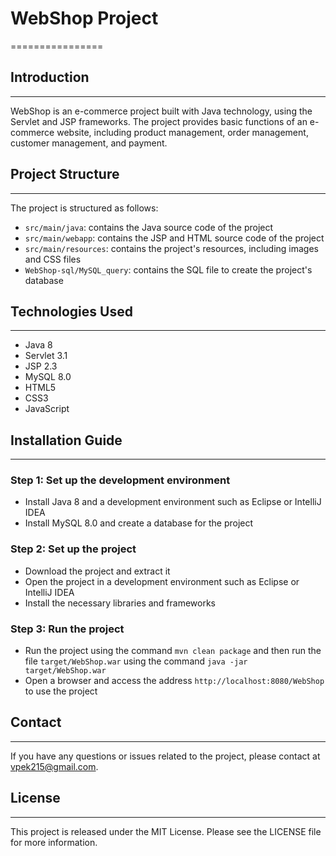 # WebShop Project
================

## Introduction
------------

WebShop is an e-commerce project built with Java technology, using the Servlet and JSP frameworks. The project provides basic functions of an e-commerce website, including product management, order management, customer management, and payment.

## Project Structure
-----------------

The project is structured as follows:

* `src/main/java`: contains the Java source code of the project
* `src/main/webapp`: contains the JSP and HTML source code of the project
* `src/main/resources`: contains the project's resources, including images and CSS files
* `WebShop-sql/MySQL_query`: contains the SQL file to create the project's database

## Technologies Used
-------------------

* Java 8
* Servlet 3.1
* JSP 2.3
* MySQL 8.0
* HTML5
* CSS3
* JavaScript

## Installation Guide
--------------------

### Step 1: Set up the development environment

* Install Java 8 and a development environment such as Eclipse or IntelliJ IDEA
* Install MySQL 8.0 and create a database for the project

### Step 2: Set up the project

* Download the project and extract it
* Open the project in a development environment such as Eclipse or IntelliJ IDEA
* Install the necessary libraries and frameworks

### Step 3: Run the project

* Run the project using the command `mvn clean package` and then run the file `target/WebShop.war` using the command `java -jar target/WebShop.war`
* Open a browser and access the address `http://localhost:8080/WebShop` to use the project

## Contact
---------

If you have any questions or issues related to the project, please contact at vpek215@gmail.com.

## License
---------

This project is released under the MIT License. Please see the LICENSE file for more information.
